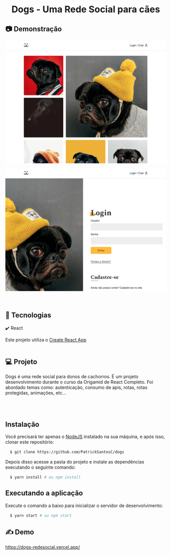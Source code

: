 <h1 align="center">Dogs - Uma Rede Social para cães</h1>

## 📷 Demonstração


![jpg](./src/assets/demo.jpg)

![jpg](./src/assets/demo1.jpg)

<br />

## 🚀 Tecnologias

✔️ React

Este projeto utiliza o [Create React App](https://github.com/facebook/create-react-app)
<br />
<br />

## 💻 Projeto

Dogs é uma rede social para donos de cachorros. É um projeto desenvolvimento durante o curso da Origamid de React Completo. Foi abordado temas como: autenticação, consumo de apis, rotas, rotas protegidas, animações, etc...

<br />
<br />

## Instalação

Você precisará ter apenas o [NodeJS](https://nodejs.org) instalado na sua máquina, e após isso, clonar este repositório:

```sh
  $ git clone https://github.com/PatrickSantosC/dogs
```

Depois disso acesse a pasta do projeto e instale as dependências executando o seguinte comando:

```sh
  $ yarn install # ou npm install
```

## Executando a aplicação

Execute o comando a baixo para inicializar o servidor de desenvolvimento:

```sh
  $ yarn start # ou npm start
```

## ✍️ Demo

https://dogs-redesocial.vercel.app/
